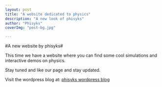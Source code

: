 ```yaml
---
layout: post
title: "A website dedicated to physics"
description: "A new look of phisyks"
author: "Phisyks"
coverImg: "post-bg.jpg"

---
```


#A new website by phisyks#


This time we have a website where you can find some cool simulations and interactive demos on physics.

Stay tuned and like our page and stay updated.

Visit the wordpress blog at: [phisyks wordpress blog](https://www.phisyks.wordpress.com)

